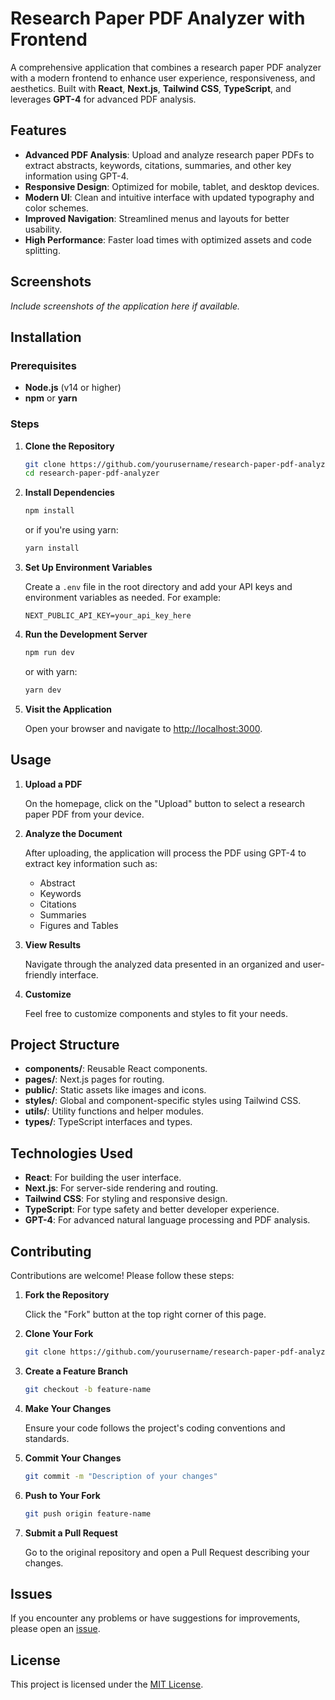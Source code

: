 # Research Paper PDF Analyzer with Frontend

A comprehensive application that combines a research paper PDF analyzer with a modern frontend to enhance user experience, responsiveness, and aesthetics. Built with **React**, **Next.js**, **Tailwind CSS**, **TypeScript**, and leverages **GPT-4** for advanced PDF analysis.

## Features

- **Advanced PDF Analysis**: Upload and analyze research paper PDFs to extract abstracts, keywords, citations, summaries, and other key information using GPT-4.
- **Responsive Design**: Optimized for mobile, tablet, and desktop devices.
- **Modern UI**: Clean and intuitive interface with updated typography and color schemes.
- **Improved Navigation**: Streamlined menus and layouts for better usability.
- **High Performance**: Faster load times with optimized assets and code splitting.

## Screenshots

*Include screenshots of the application here if available.*

## Installation

### Prerequisites

- **Node.js** (v14 or higher)
- **npm** or **yarn**

### Steps

1. **Clone the Repository**

   ```bash
   git clone https://github.com/yourusername/research-paper-pdf-analyzer.git
   cd research-paper-pdf-analyzer
   ```

2. **Install Dependencies**

   ```bash
   npm install
   ```

   or if you're using yarn:

   ```bash
   yarn install
   ```

3. **Set Up Environment Variables**

   Create a `.env` file in the root directory and add your API keys and environment variables as needed. For example:

   ```env
   NEXT_PUBLIC_API_KEY=your_api_key_here
   ```

4. **Run the Development Server**

   ```bash
   npm run dev
   ```

   or with yarn:

   ```bash
   yarn dev
   ```

5. **Visit the Application**

   Open your browser and navigate to [http://localhost:3000](http://localhost:3000).

## Usage

1. **Upload a PDF**

   On the homepage, click on the "Upload" button to select a research paper PDF from your device.

2. **Analyze the Document**

   After uploading, the application will process the PDF using GPT-4 to extract key information such as:

   - Abstract
   - Keywords
   - Citations
   - Summaries
   - Figures and Tables

3. **View Results**

   Navigate through the analyzed data presented in an organized and user-friendly interface.

4. **Customize**

   Feel free to customize components and styles to fit your needs.

## Project Structure

- **components/**: Reusable React components.
- **pages/**: Next.js pages for routing.
- **public/**: Static assets like images and icons.
- **styles/**: Global and component-specific styles using Tailwind CSS.
- **utils/**: Utility functions and helper modules.
- **types/**: TypeScript interfaces and types.

## Technologies Used

- **React**: For building the user interface.
- **Next.js**: For server-side rendering and routing.
- **Tailwind CSS**: For styling and responsive design.
- **TypeScript**: For type safety and better developer experience.
- **GPT-4**: For advanced natural language processing and PDF analysis.

## Contributing

Contributions are welcome! Please follow these steps:

1. **Fork the Repository**

   Click the "Fork" button at the top right corner of this page.

2. **Clone Your Fork**

   ```bash
   git clone https://github.com/yourusername/research-paper-pdf-analyzer.git
   ```

3. **Create a Feature Branch**

   ```bash
   git checkout -b feature-name
   ```

4. **Make Your Changes**

   Ensure your code follows the project's coding conventions and standards.

5. **Commit Your Changes**

   ```bash
   git commit -m "Description of your changes"
   ```

6. **Push to Your Fork**

   ```bash
   git push origin feature-name
   ```

7. **Submit a Pull Request**

   Go to the original repository and open a Pull Request describing your changes.

## Issues

If you encounter any problems or have suggestions for improvements, please open an [issue](https://github.com/yourusername/research-paper-pdf-analyzer/issues).

## License

This project is licensed under the [MIT License](LICENSE).
